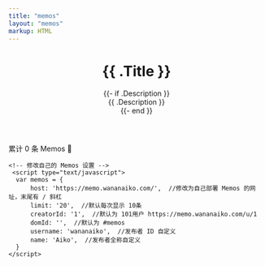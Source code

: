 ```yaml
---
title: "memos"
layout: "memos"
markup: HTML
---
```

<head>
<link href="/memos/assets/css/style.css" rel="stylesheet" type="text/css">
<link href="/memos/assets/css/APlayer.min.css" rel="stylesheet" type="text/css">
<link href="/memos/assets/css/highlight.github.min.css" rel="stylesheet" type="text/css">
<link href="/memos/assets/css/custom.css" rel="stylesheet" type="text/css">

<script type="text/javascript" src="/memos/assets/js/lazyload.min.js?v=17.8.3"></script>
<script type="text/javascript" src="/memos/assets/js/marked.min.js?v=4.2.2"></script>
<script type="text/javascript" src="/memos/assets/js/view-image.min.js"></script>
<!-- <script type="text/javascript" src="assets/js/pangu.min.js?v=4.0.7"></script> -->
<script type="text/javascript" src="/memos/assets/js/moment.min.js?v=2.29.4"></script>
<script type="text/javascript" src="/memos/assets/js/moment.twitter.js"></script>
<script type="text/javascript" src="/memos/assets/js/APlayer.min.js"></script>
<script type="text/javascript" src="/memos/assets/js/Meting.min.js"></script>
<script type="text/javascript" src="/memos/assets/js/highlight.min.js"></script>
<script type="text/javascript" src="/memos/assets/js/main.js"></script>
<script type="text/javascript" src="/memos/assets/js/custom.js"></script>
</head>

<body> 
<header class="page-header">
    <h1>{{ .Title }}</h1>
    {{- if .Description }}
    <div class="post-description">
      {{ .Description }}
    </div>
    {{- end }}
  </header>
 
<section id="main" class="container">
    <div class="total">累计 <span id="total">0</span> 条 Memos 🎉</div> 
        <div id="memos">
            <!-- Memos Container -->
        </div>

    <!-- 修改自己的 Memos 设置 -->
     <script type="text/javascript">
      var memos = {
          host: 'https://memo.wananaiko.com/',  //修改为自己部署 Memos 的网址，末尾有 / 斜杠
          limit: '20',  //默认每次显示 10条
          creatorId: '1',  //默认为 101用户 https://memo.wananaiko.com/u/1
          domId: '',  //默认为 #memos
          username: 'wananaiko',  //发布者 ID 自定义
          name: 'Aiko',  //发布者全称自定义
      }
    </script>

</section>

<script src="/memos/assets/js/view-image.min.js"></script>
<script>
    window.ViewImage && ViewImage.init('.content img');
</script>
</body>